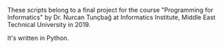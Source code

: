 These scripts belong to a final project for the course "Programming for Informatics" by Dr. Nurcan Tunçbağ at Informatics Institute, Middle East Technical University in 2019.

It's written in Python.
